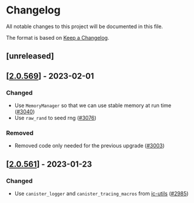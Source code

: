# Changelog
All notable changes to this project will be documented in this file.

The format is based on [Keep a Changelog](https://keepachangelog.com/en/1.0.0/).

## [unreleased]

## [[2.0.569](https://github.com/open-ic/open-chat/releases/tag/v2.0.569-online_users)] - 2023-02-01

### Changed

- Use `MemoryManager` so that we can use stable memory at run time ([#3040](https://github.com/open-ic/open-chat/pull/3040))
- Use `raw_rand` to seed rng ([#3076](https://github.com/open-ic/open-chat/pull/3076))

### Removed

- Removed code only needed for the previous upgrade ([#3003](https://github.com/open-ic/open-chat/pull/3003))

## [[2.0.561](https://github.com/open-ic/open-chat/releases/tag/v2.0.561-online_users)] - 2023-01-23

### Changed

- Use `canister_logger` and `canister_tracing_macros` from [ic-utils](https://github.com/open-ic/ic-utils) ([#2985](https://github.com/open-ic/open-chat/pull/2985))
